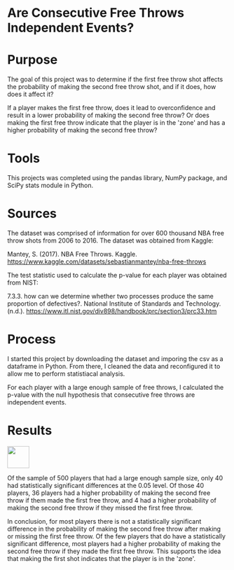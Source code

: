 # Are Consecutive Free Throws Independent Events?

# Purpose
The goal of this project was to determine if the first free throw shot affects the probability of making the second free throw shot, and if it does, how does it affect it?

If a player makes the first free throw, does it lead to overconfidence and result in a lower probability of making the second free throw? Or does making the first free throw indicate that the player is in the 'zone' and has a higher probability of making the second free throw?

# Tools
This projects was completed using the pandas library, NumPy package, and SciPy stats module in Python. 

# Sources
The dataset was comprised of information for over 600 thousand NBA free throw shots from 2006 to 2016. The dataset was obtained from Kaggle:

Mantey, S. (2017). NBA Free Throws. Kaggle. https://www.kaggle.com/datasets/sebastianmantey/nba-free-throws 


The test statistic used to calculate the p-value for each player was obtained from NIST:

7.3.3. how can we determine whether two processes produce the same proportion of defectives?. National Institute of Standards and Technology. 
(n.d.). https://www.itl.nist.gov/div898/handbook/prc/section3/prc33.htm 

# Process
I started this project by downloading the dataset and imporing the csv as a dataframe in Python. From there, I cleaned the data and reconfigured it to allow me to perform statistiacal analysis. 

For each player with a large enough sample of free throws, I calculated the p-value with the null hypothesis that consecutive free throws are independent events.

# Results


<img src="(https://github.com/CurtisBender/Free-Throws/assets/143849290/dfa57372-4267-4847-90f8-73e935440547)" width="50" height="50">

Of the sample of 500 players that had a large enough sample size, only 40 had statistically significant differences at the 0.05 level. Of those 40 players, 36 players had a higher probability of making the second free throw if them made the first free throw, and 4 had a higher probability of making the second free throw if they missed the first free throw.

In conclusion, for most players there is not a statistically significant difference in the probability of making the second free throw after making or missing the first free throw. Of the few players that do have a statistically significant difference, most players had a higher probability of making the second free throw if they made the first free throw. This supports the idea that making the first shot indicates that the player is in the 'zone'.
